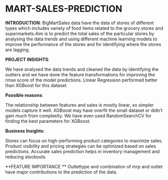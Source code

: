 # MART-SALES-PREDICTION
**INTRODUCTION**:
BigMartSales data have the data of stores of different types which includes variety of food items related to the grocery stores and supermarkets.Aim is to predict the total sales of the particular stores by analysing the data trends and using different machine learning models to improve the performance of the stores and for identifying where the stores are lagging.


**PROJECT INSIGHTS**: 

We have analysed the data trends and cleaned the data by identifying the outliers and we have done the feature transformations for improving the rmse score of the model predictions. Linear Regression performed better than XGBoost for this dataset.


**Possible reasons**:

The relationship between features and sales is mostly linear, so simpler models capture it well. XGBoost may have overfit the small dataset or didn’t gain much from complexity. We have even used RandomSearchCV for finding the best parameters for XGBoost.


**Business Insights**: 

Stores can focus on high-performing product categories to maximize sales. Product visibility and pricing strategies can be optimized based on sales predictions. Accurate sales prediction helps in inventory management and reducing stockouts.

**FEATURE IMPORTANCE **
Outlettype and combination of mrp and outlet have major contributions to the prediction of the data.

